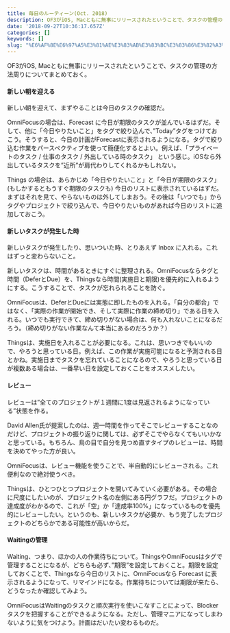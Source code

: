 ```yaml
---
title: 毎日のルーティーン(Oct. 2018)
description: OF3がiOS, Macともに無事にリリースされたということで、タスクの管理の方法周りについてまとめておく。
date: '2018-09-27T10:36:17.657Z'
categories: []
keywords: []
slug: "%E6%AF%8E%E6%97%A5%E3%81%AE%E3%83%AB%E3%83%BC%E3%83%86%E3%82%A3%E3%83%BC%E3%83%B3%28Oct%2E+2018%29"
---
```

OF3がiOS, Macともに無事にリリースされたということで、タスクの管理の方法周りについてまとめておく。

#### 新しい朝を迎える

新しい朝を迎えて、まずやることは今日のタスクの確認だ。

OmniFocusの場合は、Forecast に今日が期限のタスクが並んでいるはずだ。そして、他に「今日やりたいこと」をタグで絞り込んで、”Today”タグをつけておこう。そうすると、今日の計画がForecastに表示されるようになる。タグで絞り込む作業をパースペクティブを使って簡便化するとよい。例えば、「プライベートのタスク / 仕事のタスク / 外出している時のタスク」 という感じ。iOSなら外出しているタスクを”近所”が肩代わりしてくれるかもしれない。

Things の場合は、あらかじめ「今日やりたいこと」と「今日が期限のタスク」(もしかするともうすぐ期限のタスクも) 今日のリストに表示されているはずだ。まずはそれを見て、やらないものは外してしまおう。その後は「いつでも」からタグやプロジェクトで絞り込んで、今日やりたいものがあれば今日のリストに追加しておこう。

#### 新しいタスクが発生した時

新しいタスクが発生したり、思いついた時、とりあえず Inbox に入れる。これはずっと変わらないこと。

新しいタスクは、時間があるときにすぐに整理される。OmniFocusならタグと時間（DeferとDue）を、Thingsなら時間(実施日と期限)を優先的に入れるようにする。こうすることで、タスクが忘れられることを防ぐ。

OmniFocusは、DeferとDueには実態に即したものを入れる。「自分の都合」ではなく、「実際の作業が開始でき、そして実際に作業の締め切り」である日を入れる。いつでも実行できて、締め切りがない場合は、何も入れないことになるだろう。（締め切りがない作業なんて本当にあるのだろうか？）

Thingsは、実施日を入れることが必要になる。これは、思いつきでもいいので、やろうと思っている日。例えば、この作業が実施可能になると予測される日とかね。実施日までタスクを忘れていることになるので、やろうと思っている日が複数ある場合は、一番早い日を設定しておくことをオススメしたい。

#### レビュー

レビューは”全てのプロジェクトが１週間に1度は見返されるようになっている”状態を作る。

David Allen氏が提案したのは、週一時間を作ってそこでレビューすることなのだけど、プロジェクトの振り返りに関しては、必ずそこでやらなくてもいいかなと思っている。もちろん、鳥の目で自分を見つめ直すタイプのレビューは、時間を決めてやった方が良い。

OmniFocusは、レビュー機能を使うことで、半自動的にレビューされる。これ便利なので絶対使うべき。

Thingsは、ひとつひとつプロジェクトを開いてみていく必要がある。その場合に尺度にしたいのが、プロジェクト名の左側にある円グラフだ。プロジェクトの達成度がわかるので、これが「空」か「達成率100%」になっているものを優先的にレビューしたい。というのも、新しいタスクが必要か、もう完了したプロジェクトのどちらかである可能性が高いからだ。

#### Waitingの管理

Waiting、つまり、ほかの人の作業待ちについて。ThingsやOmniFocusはタグで管理することになるが、どちらも必ず、”期限”を設定しておくこと。期限を設定しておくことで、Thingsなら今日のリストに、OmniFocusなら Forecast に表示されるようになって、リマインドになる。作業待ちについては期限が来たら、どうなったか確認してみよう。

OmniFocusはWaitingのタスクと順次実行を使いこなすことによって、Blockerタスクを把握することができるようになる。ただし、管理マニアになってしまわないように気をつけよう。計画はだいたい変わるものだ。